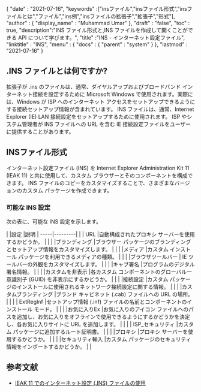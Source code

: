 {
  "date" : "2021-07-16",
  "keywords" :["insファイル","insファイル形式","insファイルとは","ファイル","ins例","insファイルの拡張子","拡張子","形式"],
  "author" : {
    "display_name" : "Muhammad Umar"
},
  "draft" : "false",
  "toc" : true,
  "description":"INS ファイル形式と,INS ファイルを作成して開くことができる API について学びます。",
  "title" :"INS - インターネット設定ファイル",
  "linktitle" : "INS",
  "menu" : {
    "docs" : {
      "parent" : "system"
}
},
  "lastmod" : "2021-07-16"
}

## .INS ファイルとは何ですか?

拡張子が .ins のファイルは、通常、ダイヤルアップおよびブロードバンド インターネット接続を設定するために Microsoft Windows で使用されます。実際には、Windows が ISP へのインターネット アクセスをセットアップできるようにする接続セットアップ情報が含まれています。 INS ファイルは、通常、Internet Explorer (IE) LAN 接続設定をセットアップするために使用されます。 ISP やシステム管理者が INS ファイルへの URL を含む IE 接続設定ファイルをユーザーに提供することがあります。

## INSファイル形式
インターネット設定ファイル (INS) を Internet Explorer Administration Kit 11 (IEAK 11) と共に使用して、カスタム ブラウザーとそのコンポーネントを構成できます。 INS ファイルのコピーをカスタマイズすることで、さまざまなバージョンのカスタム パッケージを作成できます。

### 可能な INS 設定
次の表に、可能な INS 設定を示します。

| |設定 |説明 |
-----|---------|
| | URL |自動構成されたプロキシ サーバーを使用するかどうか。 | |
| |ブランディング |ブラウザー パッケージのブランディングとセットアップ情報をカスタマイズします。 | |
| |メディア |カスタム インストール パッケージを利用できるメディアの種類。 | |
| |ブラウザツールバー | IE ツールバーの外観をカスタマイズします。 | |
| |キャブ署名 |プログラムのデジタル署名情報。 | |
| |カスタムを非表示 |各カスタム コンポーネントのグローバル一意識別子 (GUID) を非表示にするかどうか。 | |
| |接続設定 |カスタム パッケージのインストールに使用されるネットワーク接続設定に関する情報。 | |
| |カスタムブランディング |ブランド キャビネット (.cab) ファイルへの URL の場所。 | |
| | ExtRegInf |セットアップ情報 (.inf) ファイルの名前とコンポーネントのインストール モード。 | |
| |お気に入りEx |お気に入りのアイコン ファイルへのパスを追加し、お気に入りをオフラインで使用できるようにするかどうかを決定し、各お気に入りサイトに URL を追加します。 | |
| | ISP_セキュリティ |カスタム パッケージに追加するルート証明書。 | |
| |プロキシ |プロキシ サーバーを使用するかどうか。 | |
| |セキュリティ輸入 |カスタム パッケージのセキュリティ情報をインポートするかどうか。 | |




## 参考文献

* [IEAK 11 でのインターネット設定 (.INS) ファイルの使用](https://docs.microsoft.com/en-us/internet-explorer/ie11-ieak/using-internet-settings-ins-files)


